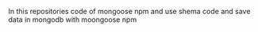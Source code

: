In this repositories code of mongoose npm and use shema code and
save data in mongodb with moongoose npm 
